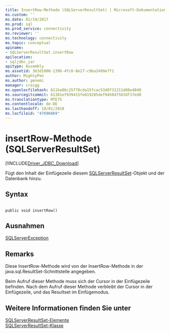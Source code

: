```yaml
---
title: InsertRow-Methode (SQLServerResultSet) | Microsoft-Dokumentation
ms.custom: ''
ms.date: 01/19/2017
ms.prod: sql
ms.prod_service: connectivity
ms.reviewer: ''
ms.technology: connectivity
ms.topic: conceptual
apiname:
- SQLServerResultSet.insertRow
apilocation:
- sqljdbc.jar
apitype: Assembly
ms.assetid: 363d1008-1396-4fc0-8e27-c9ba2499e7f1
author: MightyPen
ms.author: genemi
manager: craigg
ms.openlocfilehash: 611ba86c25f78cda15fcac53d8f31311d88e4840
ms.sourcegitcommit: 61381ef939415fe019285def9450d7583df1fed0
ms.translationtype: MTE75
ms.contentlocale: de-DE
ms.lasthandoff: 10/01/2018
ms.locfileid: "47696869"
---
```

# <a name="insertrow-method-sqlserverresultset"></a>insertRow-Methode (SQLServerResultSet)
[!INCLUDE[Driver_JDBC_Download](../../../includes/driver_jdbc_download.md)]

  Fügt den Inhalt der Einfügezeile diesem [SQLServerResultSet](../../../connect/jdbc/reference/sqlserverresultset-class.md)-Objekt und der Datenbank hinzu.  
  
## <a name="syntax"></a>Syntax  
  
```  
  
public void insertRow()  
```  
  
## <a name="exceptions"></a>Ausnahmen  
 [SQLServerException](../../../connect/jdbc/reference/sqlserverexception-class.md)  
  
## <a name="remarks"></a>Remarks  
 Diese InsertRow-Methode wird von der InsertRow-Methode in der java.sql.ResultSet-Schnittstelle angegeben.  
  
 Beim Aufruf dieser Methode muss sich der Cursor in der Einfügezeile befinden. Nach dem Aufruf dieser Methode verbleibt der Cursor in der Einfügezeile, und das Resultset im Einfügemodus.  
  
## <a name="see-also"></a>Weitere Informationen finden Sie unter  
 [SQLServerResultSet-Elemente](../../../connect/jdbc/reference/sqlserverresultset-members.md)   
 [SQLServerResultSet-Klasse](../../../connect/jdbc/reference/sqlserverresultset-class.md)  
  
  
